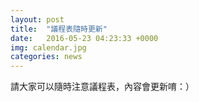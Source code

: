 ```yaml
---
layout: post
title:  "議程表隨時更新"
date:   2016-05-23 04:23:33 +0000
img: calendar.jpg
categories: news
---
```

請大家可以隨時注意議程表，內容會更新唷：）